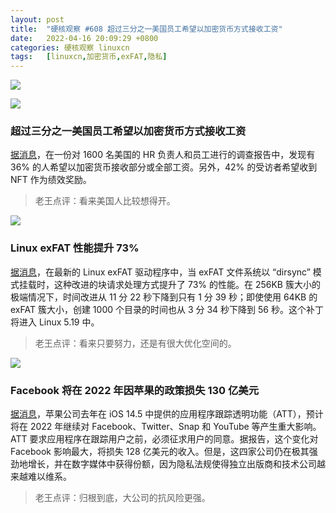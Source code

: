 ```yaml
---
layout: post
title:	"硬核观察 #608 超过三分之一美国员工希望以加密货币方式接收工资"
date:	2022-04-16 20:09:29 +0800 
categories:	硬核观察 linuxcn 
tags:	[linuxcn,加密货币,exFAT,隐私]
---
```



![](/Asserts/Images//attachment/album/202204/16/200824e9r6hg10h83019sj.jpg)


![](/Asserts/Images//attachment/album/202204/16/200841e7ddf7nt9spu1rd9.jpg)


### 超过三分之一美国员工希望以加密货币方式接收工资


[据消息](https://www.sofi.com/press/sofi-at-work-future-of-workplace-financial-well-being-research)，在一份对 1600 名美国的 HR 负责人和员工进行的调查报告中，发现有 36% 的人希望以加密货币接收部分或全部工资。另外，42% 的受访者希望收到 NFT 作为绩效奖励。



> 
> 老王点评：看来美国人比较想得开。
> 
> 
> 


![](/Asserts/Images//attachment/album/202204/16/200852m309qg3fj3q3z402.jpg)


### Linux exFAT 性能提升 73%


[据消息](https://www.phoronix.com/scan.php?page=news_item&px=Faster-exFAT-Thanks-Sony)，在最新的 Linux exFAT 驱动程序中，当 exFAT 文件系统以 “dirsync” 模式挂载时，这种改进的块请求处理方式提升了 73% 的性能。在 256KB 簇大小的极端情况下，时间改进从 11 分 22 秒下降到只有 1 分 39 秒；即使使用 64KB 的 exFAT 簇大小，创建 1000 个目录的时间也从 3 分 34 秒下降到 56 秒。这个补丁将进入 Linux 5.19 中。



> 
> 老王点评：看来只要努力，还是有很大优化空间的。
> 
> 
> 


![](/Asserts/Images//attachment/album/202204/16/200910frkijjwuvbrtawkj.jpg)


### Facebook 将在 2022 年因苹果的政策损失 130 亿美元


[据消息](https://9to5mac.com/2022/04/13/apples-app-tracking-transparency-crackdown-estimated-to-cost-facebook-another-13-billion-in-2022/)，苹果公司去年在 iOS 14.5 中提供的应用程序跟踪透明功能（ATT），预计将在 2022 年继续对 Facebook、Twitter、Snap 和 YouTube 等产生重大影响。ATT 要求应用程序在跟踪用户之前，必须征求用户的同意。据报告，这个变化对 Facebook 影响最大，将损失 128 亿美元的收入。但是，这四家公司仍在极其强劲地增长，并在数字媒体中获得份额，因为隐私法规使得独立出版商和技术公司越来越难以维系。



> 
> 老王点评：归根到底，大公司的抗风险更强。
> 
> 
>
